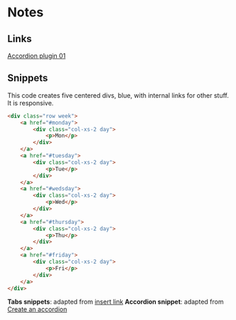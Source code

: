 # Notes

## Links
[Accordion plugin 01](http://www.webpulse.com.br/responsive-accordion/index.html)

## Snippets
This code creates five centered divs, blue, with internal links for other stuff. It is responsive.
```html
<div class="row week">
    <a href="#monday">
        <div class="col-xs-2 day">
            <p>Mon</p>
        </div>
    </a>
    <a href="#tuesday">
        <div class="col-xs-2 day">
            <p>Tue</p>
        </div>
    </a>
    <a href="#wedsday">
        <div class="col-xs-2 day">
            <p>Wed</p>
        </div>
    </a>
    <a href="#thursday">
        <div class="col-xs-2 day">
            <p>Thu</p>
        </div>
    </a>
    <a href="#friday">
        <div class="col-xs-2 day">
            <p>Fri</p>
        </div>
    </a>
</div>
```
**Tabs snippets**: adapted from [insert link](http://)
**Accordion snippet**: adapted from [Create an accordion](http://www.w3schools.com/howto/howto_js_accordion.asp)
